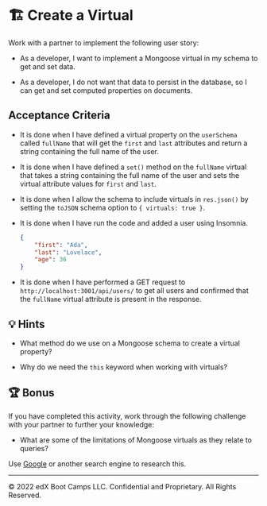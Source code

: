 # 🏗️ Create a Virtual

Work with a partner to implement the following user story:

* As a developer, I want to implement a Mongoose virtual in my schema to get and set data. 

* As a developer, I do not want that data to persist in the database, so I can get and set computed properties on documents.

## Acceptance Criteria

* It is done when I have defined a virtual property on the `userSchema` called `fullName` that will get the `first` and `last` attributes and return a string containing the full name of the user.

* It is done when I have defined a `set()` method on the `fullName` virtual that takes a string containing the full name of the user and sets the virtual attribute values for `first` and `last`.

* It is done when I allow the schema to include virtuals in `res.json()` by setting the `toJSON` schema option to `{ virtuals: true }`.

* It is done when I have run the code and added a user using Insomnia.

  ```json
  {  
      "first": "Ada",
      "last": "Lovelace",
      "age": 36
  }
  ```

* It is done when I have performed a GET request to `http://localhost:3001/api/users/` to get all users and confirmed that the `fullName` virtual attribute is present in the response.

## 💡 Hints

* What method do we use on a Mongoose schema to create a virtual property?

* Why do we need the `this` keyword when working with virtuals?

## 🏆 Bonus

If you have completed this activity, work through the following challenge with your partner to further your knowledge:

* What are some of the limitations of Mongoose virtuals as they relate to queries?

Use [Google](https://www.google.com) or another search engine to research this.

---
© 2022 edX Boot Camps LLC. Confidential and Proprietary. All Rights Reserved.
